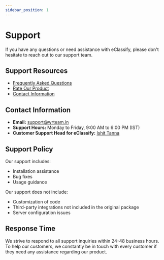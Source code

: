 ```yaml
---
sidebar_position: 1
---
```


# Support

If you have any questions or need assistance with eClassify, please don't hesitate to reach out to our support team.

## Support Resources

- [Frequently Asked Questions](/docs/faqs)
- [Rate Our Product](/docs/rating)
- [Contact Information](/docs/contact)

## Contact Information

- **Email:** [support@wrteam.in](mailto:support@wrteam.in)
- **Support Hours:** Monday to Friday, 9:00 AM to 6:00 PM (IST)
- **Customer Support Head for eClassify:** [Ishit Tanna](https://teams.live.com/l/invite/FEAHKrGHpchHDMkXgE)

## Support Policy

Our support includes:

- Installation assistance
- Bug fixes
- Usage guidance

Our support does not include:

- Customization of code
- Third-party integrations not included in the original package
- Server configuration issues

## Response Time

We strive to respond to all support inquiries within 24-48 business hours. To help our customers, we constantly be in touch with every customer if they need any assistance regarding our product.
